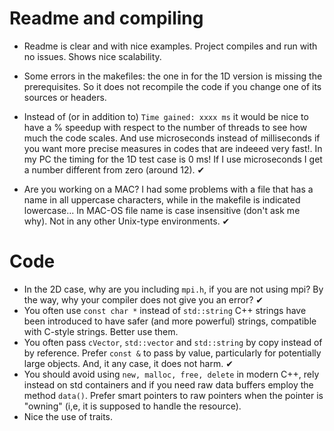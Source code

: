 # Readme and compiling
- Readme is clear and with nice examples. Project compiles and run with no issues. Shows nice scalability.

- Some errors in the makefiles: the one in for the 1D version is missing the prerequisites. So it does not recompile the code if you change one of its sources or headers. 

- Instead of (or in addition to) `Time gained: xxxx ms` it would be nice to have a % speedup with respect to the number of threads to see how much the code scales. 
And use microseconds instead of milliseconds if you want more precise measures in codes that are indeeed very fast!. In my PC the timing for the 1D test case is 0 ms! If I use microseconds I get a number different from zero (around 12).    ✔

- Are you working on a MAC? I had some problems with a file that has a
name in all uppercase characters, while in the makefile is indicated lowercase... In MAC-OS file name is case insensitive (don't ask me why). Not in any other Unix-type environments.  ✔

# Code

* In the 2D case, why are you including `mpi.h`, if you are not using mpi? By the way, why your compiler does not give you an error?    ✔  
* You often use `const char *` instead of `std::string` C++ strings have been introduced to have safer (and more powerful) strings, compatible with C-style strings. Better use them.
* You often pass `cVector`, `std::vector` and `std::string` by copy instead of by reference. Prefer `const &` to pass by value, particularly for potentially large objects. And, it any case, it does not harm.     ✔
* You should avoid using  `new, malloc, free, delete` in modern C++, rely instead on std containers and if you need raw data buffers employ the method `data()`. Prefer smart pointers to raw pointers when the pointer is "owning" (i,e, it is supposed to handle the resource).
* Nice the use of traits.

